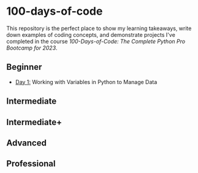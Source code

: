 # 100-days-of-code
This repository is the perfect place to show my learning takeaways, write down examples of coding concepts, and demonstrate projects I've completed in the course *100-Days-of-Code: The Complete Python Pro Bootcamp for 2023*. 

## Beginner 
* [Day 1:](https://github.com/wuxinge/100-days-of-code/tree/12b5b26b6a3103bea397086c5f71c88b7586de2d/day%201)
Working with Variables in Python to Manage Data

## Intermediate 

## Intermediate+ 

## Advanced 

## Professional 
